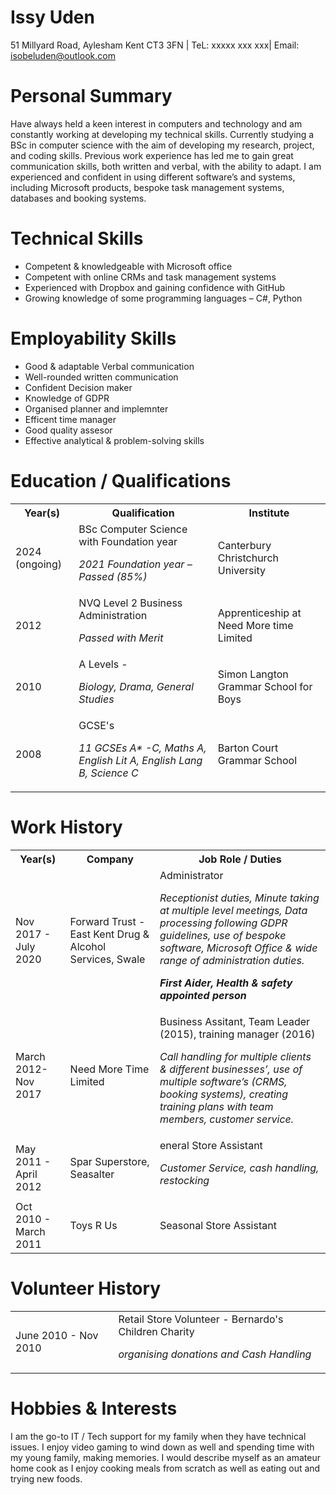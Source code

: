 
# Issy Uden
51 Millyard Road, Aylesham Kent CT3 3FN | TeL: xxxxx xxx xxx| Email: isobeluden@outlook.com

# Personal Summary
Have always held a keen interest in computers and technology and am constantly working at developing my technical skills. Currently studying a BSc in computer science with the aim of developing my research, project, and coding skills.  Previous work experience has led me to gain great communication skills, both written and verbal, with the ability to adapt. I am experienced and confident in using different software’s and systems, including Microsoft products, bespoke task management systems, databases and booking systems.

# Technical Skills

<ul>
  <li>	Competent & knowledgeable with Microsoft office</li>
  <li> Competent with online CRMs and task management systems </li>
  <li>	Experienced with Dropbox and gaining confidence with GitHub </li>
  <li>	Growing knowledge of some programming languages – C#, Python </li>
</ul>

# Employability Skills

<ul>
  <li> Good & adaptable Verbal communication</li>
  <li> Well-rounded written communication </li>
  <li> Confident Decision maker </li>
  <li> Knowledge of GDPR</li>
  <li> Organised planner and implemnter</li>
  <li> Efficent time manager </li>
  <li> Good quality assesor </li>
  <li> Effective analytical & problem-solving skills</li>
</ul>

# Education / Qualifications

<table>
    <tr>
        <th>Year(s)</th>
        <th>Qualification</th>
        <th>Institute</th>
    </tr>
    <tr>
        <td>2024 (ongoing)</td>
        <td>BSc Computer Science with Foundation year <p><i>2021 Foundation year – Passed (85%)</i></p> </td>
        <td>Canterbury Christchurch University</td>
    </tr>
    <tr>
        <td>2012</td>
        <td>NVQ Level 2 Business Administration <p><i>Passed with Merit</i></p> </td>
        <td>Apprenticeship at Need More time Limited</td>
    </tr>
    <tr>
        <td>2010</td>
        <td>A Levels -<p><i>Biology, Drama, General Studies</i></p></td>
        <td>Simon Langton Grammar School for Boys</td>
    </tr>
    <tr>
        <td>2008</td>
        <td>GCSE's <p><i> 11 GCSEs A* -C, Maths A, English Lit A, English Lang B, Science C</i></p> </td>
        <td>Barton Court Grammar School</td>
    </tr>
</table> 
     
# Work History

<table>
    <tr>
        <th>Year(s)</th>
        <th>Company </th>
        <th>Job Role / Duties </th>
    </tr>
    <tr>
        <td>Nov 2017 - July 2020</td>
        <td>Forward Trust - East Kent Drug & Alcohol Services, Swale</td>
        <td>Administrator <p><i>  Receptionist duties, Minute taking at multiple level meetings, Data processing following          GDPR guidelines, use of bespoke software, Microsoft Office & wide range of administration duties.  </p> 
        <p><b> First Aider, Health & safety appointed person </p></b></i> </td>
    </tr>
    <tr>
        <td>March 2012-Nov 2017</td>
        <td>Need More Time Limited</td>
        <td>Business Assitant, Team Leader (2015), training manager (2016)  <p><i> Call handling for multiple clients &     different businesses’, use of multiple software’s (CRMS, booking systems), creating training plans with team members, customer service.  </p> </i> </td>
    </tr>
    <tr>
        <td>May 2011 - April 2012</td>
        <td>Spar Superstore, Seasalter</td>
        <td>eneral Store Assistant  <p><i> Customer Service, cash handling, restocking </p> </i> </td>
    </tr>
    <tr>
        <td>Oct 2010 - March 2011 </td>
        <td> Toys R Us </td>
        <td>Seasonal Store Assistant</td>
    </tr>
</table>

# Volunteer History
 
 <table>
   <tr> 
    <td> June 2010 - Nov 2010 </td>
    <td> Retail Store Volunteer - Bernardo's Children Charity
      <p><i>organising donations and Cash Handling </p> </i>
    </td>   
   </tr>  
 </table>
  
# Hobbies & Interests 

I am the go-to IT / Tech support for my family when they have technical issues. I enjoy video gaming to wind down as well and spending time with my young family, making memories. I would describe myself as an amateur home cook as I enjoy cooking meals from scratch as well as eating out and trying new foods. 
